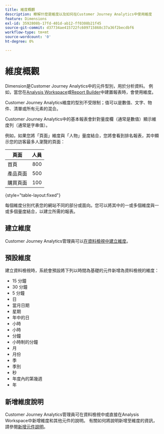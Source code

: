 ```yaml
---
title: 維度概觀
description: 瞭解什麼是維度以及如何在Customer Journey Analytics中使用維度
feature: Dimensions
exl-id: 3592808b-17fd-401d-ab12-ff0308b21f45
source-git-commit: d37734ae415722fc609715868c37a36f2becdbf6
workflow-type: tm+mt
source-wordcount: '0'
ht-degree: 0%

---
```


# 維度概觀

Dimension是Customer Journey Analytics中的元件型別，用於分析資料。 例如，當您在[Analysis Workspace](/help/analysis-workspace/home.md)或[Report Builder](/help/report-builder/report-buider-overview.md)中建置報表時，會使用維度。

Customer Journey Analytics維度的型別不受限制；值可以是數值、文字、物件、清單或所有元素的混合。

Customer Journey Analytics中的基本報表會針對量度欄（通常是數值）顯示維度列（通常是字串值）。

例如，如果您將「頁面」維度與「人物」量度結合，您將會看到排名報表，其中顯示您的訪客最多人瀏覽的頁面：

| 頁面 | 人員 |
| --- | ---: |
| 首頁 | 800 |
| 產品頁面 | 500 |
| 購買頁面 | 100 |

{style="table-layout:fixed"}

每個維度分別代表您的網站不同的部分或面向。您可以將其中的一或多個維度與一或多個量度結合，以建立所需的報表。


## 建立維度

Customer Journey Analytics管理員可以[在資料檢視中建立維度](/help/data-views/create-dataview.md#components)。

## 預設維度

建立資料檢視時，系統會預設將下列以時間為基礎的元件新增為資料檢視的維度：

- 15 分鐘
- 30 分鐘
- 5 分鐘
- 日
- 當月日期
- 星期
- 年中的日
- 小時
- 小時
- 分鐘
- 小時制的分鐘
- 月
- 月份
- 季
- 季別
- 秒
- 年度內的第幾週
- 年

## 新增維度說明

Customer Journey Analytics管理員可在資料檢視中或直接在Analysis Workspace中新增維度和其他元件的說明。 有關如何將說明新增至維度的資訊，請參閱[新增元件說明](/help/components/add-component-descriptions.md)。
